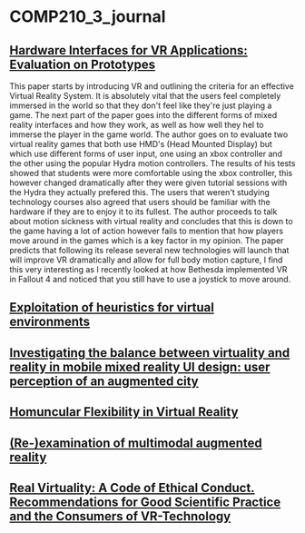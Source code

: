 # COMP210_3_journal

## [Hardware Interfaces for VR Applications: Evaluation on Prototypes](http://ieeexplore.ieee.org.ezproxy.falmouth.ac.uk/xpls/icp.jsp?arnumber=7363283)

This paper starts by introducing VR and outlining the criteria for an effective Virtual Reality System. It is absolutely vital that the users feel completely immersed in the world so that they don't feel like they're just playing a game. The next part of the paper goes into the different forms of mixed reality interfaces and how they work, as well as how well they hel to immerse the player in the game world. The author goes on to evaluate two virtual reality games that both use HMD's (Head Mounted Display) but which use different forms of user input, one using an xbox controller and the other using the popular Hydra motion controllers. The results of his tests showed that students were more comfortable using the xbox controller, this however changed dramatically after they were given tutorial sessions with the Hydra they actually prefered this. The users that weren't studying technology courses also agreed that users should be familiar with the hardware if they are to enjoy it to its fullest. The author proceeds to talk about motion sickness with virtual reality and concludes that this is down to the game having a lot of action however fails to mention that how players move around in the games which is a key factor in my opinion. The paper predicts that following its release several new technologies will launch that will improve VR dramatically and allow for full body motion capture, I find this very interesting as I recently looked at how Bethesda implemented VR in Fallout 4 and noticed that you still have to use a joystick to move around.

## [Exploitation of heuristics for virtual environments](https://dl-acm-org.ezproxy.falmouth.ac.uk/citation.cfm?id=2399065)



## [Investigating the balance between virtuality and reality in mobile mixed reality UI design: user perception of an augmented city](https://dl-acm-org.ezproxy.falmouth.ac.uk/citation.cfm?id=2641201)

## [Homuncular Flexibility in Virtual Reality](http://web.b.ebscohost.com.ezproxy.falmouth.ac.uk/ehost/detail/detail?vid=0&sid=53c4d7a0-70c2-4309-b184-4b79be2d16db%40sessionmgr104&bdata=JnNpdGU9ZWhvc3QtbGl2ZQ%3d%3d#AN=102884181&db=ufh)

## [(Re-)examination of multimodal augmented reality](https://www.frontiersin.org/articles/10.3389/frobt.2016.00003/full)

## [Real Virtuality: A Code of Ethical Conduct. Recommendations for Good Scientific Practice and the Consumers of VR-Technology](http://journal.frontiersin.org/article/10.3389/frobt.2016.00003/full)
